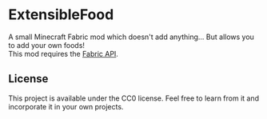 # ExtensibleFood
A small Minecraft Fabric mod which doesn't add anything... But allows you to add your own foods!  
This mod requires the [Fabric API](https://www.curseforge.com/minecraft/mc-mods/fabric-api).

## License

This project is available under the CC0 license. Feel free to learn from it and incorporate it in your own projects.
